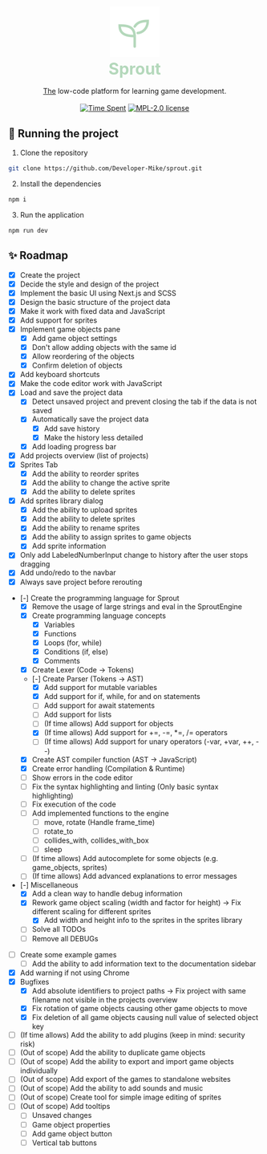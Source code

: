 <h3 align="center">
    <img alt="Logo" src="./public/sprout.svg" width="100">
    <br/>
    <font color="#b4d8bb" size="6em">Sprout</font>
</h3>

<p align="center">
    <u>The</u> low-code platform for learning game development.
    <br/><br/>
    <a href="#"><img src="https://img.shields.io/endpoint?url=https://wakapi.dev/api/compat/shields/v1/Developer-Mike/interval:all_time/project:sprout&label=Time%20Spent&style=for-the-badge&colorA=191f19&colorB=b4d8bb" alt="Time Spent"></a>
    <a href="./LICENSE"><img src="https://img.shields.io/static/v1.svg?label=License&message=MPL-2.0&style=for-the-badge&colorA=191f19&colorB=b4d8bb" alt="MPL-2.0 license"/></a>
</p>

## 🚀 Running the project
1. Clone the repository
```bash
git clone https://github.com/Developer-Mike/sprout.git
```
2. Install the dependencies
```bash
npm i
```
3. Run the application
```bash
npm run dev
```

## ✨ Roadmap
- [x] Create the project
- [x] Decide the style and design of the project
- [x] Implement the basic UI using Next.js and SCSS
- [x] Design the basic structure of the project data
- [x] Make it work with fixed data and JavaScript
- [x] Add support for sprites
- [x] Implement game objects pane
  - [x] Add game object settings
  - [x] Don't allow adding objects with the same id
  - [x] Allow reordering of the objects
  - [x] Confirm deletion of objects
- [x] Add keyboard shortcuts
- [x] Make the code editor work with JavaScript
- [x] Load and save the project data
  - [x] Detect unsaved project and prevent closing the tab if the data is not saved
  - [x] Automatically save the project data
    - [x] Add save history
    - [x] Make the history less detailed
  - [x] Add loading progress bar
- [x] Add projects overview (list of projects)
- [x] Sprites Tab
  - [x] Add the ability to reorder sprites
  - [x] Add the ability to change the active sprite
  - [x] Add the ability to delete sprites
- [x] Add sprites library dialog
  - [x] Add the ability to upload sprites
  - [x] Add the ability to delete sprites
  - [x] Add the ability to rename sprites
  - [x] Add the ability to assign sprites to game objects
  - [x] Add sprite information
- [x] Only add LabeledNumberInput change to history after the user stops dragging
- [x] Add undo/redo to the navbar
- [x] Always save project before rerouting
- [-] Create the programming language for Sprout
  - [x] Remove the usage of large strings and eval in the SproutEngine
  - [x] Create programming language concepts
    - [x] Variables
    - [x] Functions
    - [x] Loops (for, while)
    - [x] Conditions (if, else)
    - [x] Comments
  - [x] Create Lexer (Code -> Tokens)
  - [-] Create Parser (Tokens -> AST)
    - [x] Add support for mutable variables
    - [x] Add support for if, while, for and on statements
    - [ ] Add support for await statements
    - [ ] Add support for lists
    - [ ] (If time allows) Add support for objects
    - [x] (If time allows) Add support for +=, -=, *=, /= operators
    - [ ] (If time allows) Add support for unary operators (-var, +var, ++, --)
  - [x] Create AST compiler function (AST -> JavaScript)
  - [x] Create error handling (Compilation & Runtime)
  - [ ] Show errors in the code editor
  - [ ] Fix the syntax highlighting and linting (Only basic syntax highlighting)
  - [ ] Fix execution of the code
  - [ ] Add implemented functions to the engine
    - [ ] move, rotate (Handle frame_time)
    - [ ] rotate_to
    - [ ] collides_with, collides_with_box
    - [ ] sleep
  - [ ] (If time allows) Add autocomplete for some objects (e.g. game_objects, sprites)
  - [ ] (If time allows) Add advanced explanations to error messages
- [-] Miscellaneous
  - [x] Add a clean way to handle debug information
  - [x] Rework game object scaling (width and factor for height) -> Fix different scaling for different sprites
    - [x] Add width and height info to the sprites in the sprites library
  - [ ] Solve all TODOs
  - [ ] Remove all DEBUGs
- [ ] Create some example games
  - [ ] Add the ability to add information text to the documentation sidebar
- [x] Add warning if not using Chrome
- [x] Bugfixes
  - [x] Add absolute identifiers to project paths -> Fix project with same filename not visible in the projects overview
  - [x] Fix rotation of game objects causing other game objects to move
  - [x] Fix deletion of all game objects causing null value of selected object key
- [ ] (If time allows) Add the ability to add plugins (keep in mind: security risk)
- [ ] (Out of scope) Add the ability to duplicate game objects
- [ ] (Out of scope) Add the ability to export and import game objects individually
- [ ] (Out of scope) Add export of the games to standalone websites
- [ ] (Out of scope) Add the ability to add sounds and music
- [ ] (Out of scope) Create tool for simple image editing of sprites
- [ ] (Out of scope) Add tooltips
  - [ ] Unsaved changes
  - [ ] Game object properties
  - [ ] Add game object button
  - [ ] Vertical tab buttons